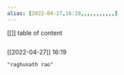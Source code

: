 ```yaml
---
alias: [2022-04-27,16:19,,,,,,,,,,,]
---
```

[[]]
table of content
```toc
```

[[2022-04-27]] 16:19

```query
"raghunath rao"
```